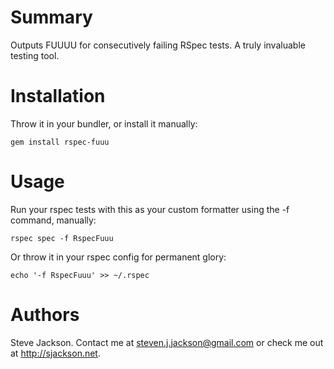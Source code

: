 Summary
=======
Outputs FUUUU for consecutively failing RSpec tests. A truly invaluable testing tool.

Installation
============
Throw it in your bundler, or install it manually:

    gem install rspec-fuuu
    
Usage
=====
Run your rspec tests with this as your custom formatter using the -f command, manually:

    rspec spec -f RspecFuuu
    
Or throw it in your rspec config for permanent glory:

    echo '-f RspecFuuu' >> ~/.rspec
    
Authors
=======
Steve Jackson. Contact me at steven.j.jackson@gmail.com or check me out at http://sjackson.net.